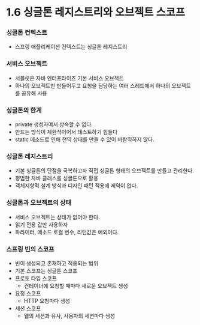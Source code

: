# 1.6 싱글톤 레지스트리와 오브젝트 스코프

### 싱글톤 컨텍스트
- 스프링 애플리케이션 컨텍스트는 싱글톤 레지스트리

### 서비스 오브젝트
- 서블릿은 자바 엔터프라이즈 기본 서비스 오브젝트
- 하나의 오브젝트만 만들어두고 요청을 담당하는 여러 스레드에서 하나의 오브젝트를 공유해 사용

### 싱글톤의 한계
- private 생성자여서 상속할 수 없다.
- 만드는 방식이 제한적이어서 테스트하기 힘들다
- static 메소드로 인해 전역 상태를 만들 수 있어 바람직하지 않다.

### 싱글톤 레지스트리
- 기본 싱글톤의 단점을 극복하고자 직접 싱글톤 형태의 오브젝트를 만들고 관리한다.
- 평범한 자바 클래스를 싱글톤으로 활용
- 객체지향적 설계 방식과 디자인 패턴 적용에 제약이 없다.

### 싱글톤과 오브젝트의 상태
- 서비스 오브젝트는 상태가 없어야 한다.
- 읽기 전용 값만 사용하자
- 파라미터, 메소드 로컬 변수, 리턴값은 예외이다.

### 스프링 빈의 스코프
- 빈이 생성되고 존재하고 적용되는 범위
- 기본 스코프는 싱글톤 스코프
- 프로토 타입 스코프
    - 컨테이너에 요청할 때마다 새로운 오브젝트 생성
- 요청 스코프
    - HTTP 요청마다 생성
- 세션 스코프
    - 웹의 세션과 유사, 사용자의 세션마다 생성






































































































































































































